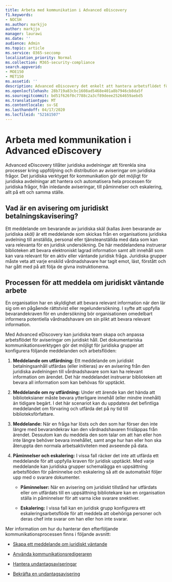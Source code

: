 ```yaml
---
title: Arbeta med kommunikation i Advanced eDiscovery
f1.keywords:
- NOCSH
ms.author: markjjo
author: markjjo
manager: laurawi
ms.date: ''
audience: Admin
ms.topic: article
ms.service: O365-seccomp
localization_priority: Normal
ms.collection: M365-security-compliance
search.appverid:
- MOE150
- MET150
ms.assetid: ''
description: Advanced eDiscovery det enkelt att hantera arbetsflödet för meddelanden om juridiskt förvaring kring avisering av dokument i juridiska undersökningar.
ms.openlocfilehash: 28b719a83cbc1608ad5468e401a8b7946cb8da5f
ms.sourcegitcommit: bd51f626f0c7788c2a3cf89deee25264659aebd5
ms.translationtype: MT
ms.contentlocale: sv-SE
ms.lasthandoff: 04/17/2020
ms.locfileid: "52161507"
---
```

# <a name="work-with-communications-in-advanced-ediscovery"></a>Arbeta med kommunikation i Advanced eDiscovery

Advanced eDiscovery tillåter juridiska avdelningar att förenkla sina processer kring uppföljning och distribution av aviseringar om juridiska frågor. Det juridiska verktyget för kommunikation gör det möjligt för juridiska avdelningar att hantera och automatisera hela processen för juridiska frågor, från inledande aviseringar, till påminnelser och eskalering, allt på ett och samma ställe.

## <a name="what-is-a-legal-hold-notification"></a>Vad är en avisering om juridiskt betalningskavisering?

Ett meddelande om bevarande av juridiska skäl (kallas även bevarande av juridiska *skäl)* är ett meddelande som skickas från en organisations juridiska avdelning till anställda, personal eller tjänsteanställda med data som kan vara relevanta för en juridisk undersökning. De här meddelandena instruerar biblioteken att bevara elektroniskt lagrad information samt allt innehåll som kan vara relevant för en aktiv eller väntande juridisk fråga. Juridiska grupper måste veta att varje enskild vårdnadshavare har tagit emot, läst, förstått och har gått med på att följa de givna instruktionerna.

## <a name="the-legal-hold-notification-process"></a>Processen för att meddela om juridiskt väntande arbete

En organisation har en skyldighet att bevara relevant information när den lär sig om en pågående rättstvist eller regelundersökning. I syfte att uppfylla bevarandekraven för en undersökning bör organisationen omedelbart informera potentiella vårdnadshavare om sin plikt att bevara relevant information.

Med Advanced eDiscovery kan juridiska team skapa och anpassa arbetsflödet för aviseringar om juridiskt håll. Det dokumentariska kommunikationsverktygen gör det möjligt för juridiska grupper att konfigurera följande meddelanden och arbetsflöden:

1. **Meddelande om utfärdning:** Ett meddelande om juridiskt betalningsanhåll utfärdas (eller initieras) av en avisering från den juridiska avdelningen till vårdnadshavare som kan ha relevant information om ärendet. Det här meddelandet instruerar biblioteken att bevara all information som kan behövas för upptäckt.

2. **Meddelande om ny utfärdning:** Under ett ärende kan det hända att biblioteksianer måste bevara ytterligare innehåll (eller mindre innehåll) än tidigare begärt. I det här scenariot kan du uppdatera det befintliga meddelandet om förvaring och utfärda det på ny tid till biblioteksförfattare.

3. **Meddelande:** När en fråga har lösts och den som har förser den inte längre med bevarandekrav kan den vårdnadshavaren frisläppas från ärendet. Dessutom kan du meddela den som talar om att han eller hon inte längre behöver bevara innehållet, samt ange hur han eller hon ska återuppta den normala arbetsaktiviteten med avseende på data.

4. **Påminnelser och eskalering:** I vissa fall räcker det inte att utfärda ett meddelande för att uppfylla kraven för juridisk upptäckt. Med varje meddelande kan juridiska grupper schemalägga en uppsättning arbetsflöden för påminnelse och eskalering så att de automatiskt följer upp med o svarare dokumenter.

   - **Påminnelser:** När en avisering om juridiskt tillstånd har utfärdats eller om utfärdats till en uppsättning bibliotekare kan en organisation ställa in påminnelser för att varna icke svarare snektiver.

   - **Eskalering:** I vissa fall kan en juridisk grupp konfigurera ett eskaleringsarbetsflöde för att meddela att obehöriga personer och deras chef inte svarar om han eller hon inte svarar.

Mer information om hur du hanterar den efterföljande kommunikationsprocessen finns i följande avsnitt: 

- [Skapa ett meddelande om juridiskt väntande](create-hold-notification.md)

- [Använda kommunikationsredigeraren](using-communications-editor.md)

- [Hantera undantagsaviseringar](manage-hold-notification.md)

- [Bekräfta en undantagsavisering](acknowledge-hold-notification.md)
